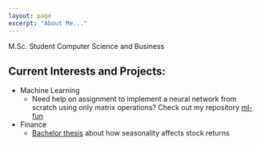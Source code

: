 ```yaml
---
layout: page
excerpt: "About Me..."
---
```


M.Sc. Student Computer Science and Business

## Current Interests and Projects:

- Machine Learning
  - Need help on assignment to implement a neural network from scratch using only matrix operations? Check out my repository [ml-fun](https://github.com/vkkb/ml-fun)
- Finance
  - [Bachelor thesis](http://publikationen.ub.uni-frankfurt.de/frontdoor/index/index/docId/47246) about how seasonality affects stock returns
